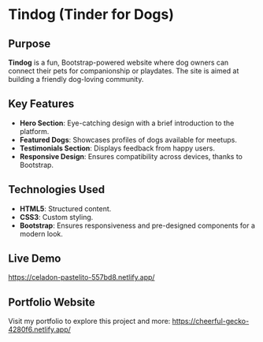 # Tindog (Tinder for Dogs)

## Purpose
**Tindog** is a fun, Bootstrap-powered website where dog owners can connect their pets for companionship or playdates. The site is aimed at building a friendly dog-loving community.

## Key Features
- **Hero Section**: Eye-catching design with a brief introduction to the platform.
- **Featured Dogs**: Showcases profiles of dogs available for meetups.
- **Testimonials Section**: Displays feedback from happy users.
- **Responsive Design**: Ensures compatibility across devices, thanks to Bootstrap.

## Technologies Used
- **HTML5**: Structured content.
- **CSS3**: Custom styling.
- **Bootstrap**: Ensures responsiveness and pre-designed components for a modern look.

## Live Demo
https://celadon-pastelito-557bd8.netlify.app/ 

## Portfolio Website
Visit my portfolio to explore this project and more: https://cheerful-gecko-4280f6.netlify.app/


